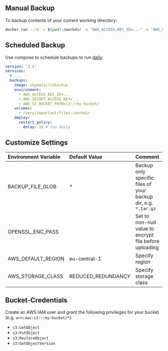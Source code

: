 ## Manual Backup
To backup contents of your current working directory:

```bash
docker run --rm -v $(pwd):/workdir -e "AWS_ACCESS_KEY_ID=..." -e "AWS_SECRET_ACCESS_KEY=.../" -e "AWS_S3_BUCKET_PATH=s3://my-bucket/ skymatic/s3backup
```

## Scheduled Backup
Use compose to schedule backups to run [daily](https://docs.docker.com/compose/compose-file/#specifying-durations):

```yml
version: '3.2'
services:
  # ...
  backups:
    image: skymatic/s3backup
    environment:
      - AWS_ACCESS_KEY_ID=...
      - AWS_SECRET_ACCESS_KEY=...
      - AWS_S3_BUCKET_PATH=s3://my-bucket/
    volumes:
      - /very/important/files:/workdir
    deploy:
      restart_policy:
        delay: 1d # run daily
```

## Customize Settings

| Environment Variable | Default Value | Comment |
|:---|:---|:---|
| BACKUP_FILE_GLOB | * | Backup only specific files of your backup dir, e.g. `*.tar.gz` |
| OPENSSL_ENC_PASS |  | Set to non-null value to encrypt file before uploading |
| AWS_DEFAULT_REGION | eu-central-1 | Specify region |
| AWS_STORAGE_CLASS | REDUCED_REDUNDANCY | Specify storage class |

## Bucket-Credentials
Create an AWS IAM user and grant the following privileges for your bucket (e.g. `arn:aws:s3:::my-bucket/*`):
* `s3:GetObject`
* `s3:PutObject`
* `s3:RestoreObject`
* `s3:GetObjectVersion`
